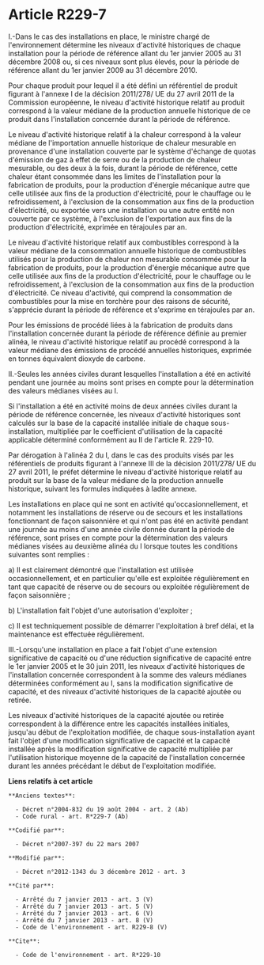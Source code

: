 # Article R229-7

I.-Dans le cas des installations en place, le ministre chargé de l'environnement détermine les niveaux d'activité historiques
de chaque installation pour la période de référence allant du 1er janvier 2005 au 31 décembre 2008 ou, si ces niveaux sont
plus élevés, pour la période de référence allant du 1er janvier 2009 au 31 décembre 2010. 

Pour chaque produit pour lequel il a été défini un référentiel de produit figurant à l'annexe I de la décision 2011/278/ UE
du 27 avril 2011 de la Commission européenne, le niveau d'activité historique relatif au produit correspond à la valeur
médiane de la production annuelle historique de ce produit dans l'installation concernée durant la période de référence. 

Le niveau d'activité historique relatif à la chaleur correspond à la valeur médiane de l'importation annuelle historique de
chaleur mesurable en provenance d'une installation couverte par le système d'échange de quotas d'émission de gaz à effet de
serre ou de la production de chaleur mesurable, ou des deux à la fois, durant la période de référence, cette chaleur étant
consommée dans les limites de l'installation pour la fabrication de produits, pour la production d'énergie mécanique autre
que celle utilisée aux fins de la production d'électricité, pour le chauffage ou le refroidissement, à l'exclusion de la
consommation aux fins de la production d'électricité, ou exportée vers une installation ou une autre entité non couverte par
ce système, à l'exclusion de l'exportation aux fins de la production d'électricité, exprimée en térajoules par an. 

Le niveau d'activité historique relatif aux combustibles correspond à la valeur médiane de la consommation annuelle
historique de combustibles utilisés pour la production de chaleur non mesurable consommée pour la fabrication de produits,
pour la production d'énergie mécanique autre que celle utilisée aux fins de la production d'électricité, pour le chauffage ou
le refroidissement, à l'exclusion de la consommation aux fins de la production d'électricité. Ce niveau d'activité, qui
comprend la consommation de combustibles pour la mise en torchère pour des raisons de sécurité, s'apprécie durant la période
de référence et s'exprime en térajoules par an. 

Pour les émissions de procédé liées à la fabrication de produits dans l'installation concernée durant la période de référence
définie au premier alinéa, le niveau d'activité historique relatif au procédé correspond à la valeur médiane des émissions de
procédé annuelles historiques, exprimée en tonnes équivalent dioxyde de carbone. 

II.-Seules les années civiles durant lesquelles l'installation a été en activité pendant une journée au moins sont prises en
compte pour la détermination des valeurs médianes visées au I. 

Si l'installation a été en activité moins de deux années civiles durant la période de référence concernée, les niveaux
d'activité historiques sont calculés sur la base de la capacité installée initiale de chaque sous-installation, multipliée
par le coefficient d'utilisation de la capacité applicable déterminé conformément au II de l'article R. 229-10. 

Par dérogation à l'alinéa 2 du I, dans le cas des produits visés par les référentiels de produits figurant à l'annexe III de
la décision 2011/278/ UE du 27 avril 2011, le préfet détermine le niveau d'activité historique relatif au produit sur la base
de la valeur médiane de la production annuelle historique, suivant les formules indiquées à ladite annexe. 

Les installations en place qui ne sont en activité qu'occasionnellement, et notamment les installations de réserve ou de
secours et les installations fonctionnant de façon saisonnière et qui n'ont pas été en activité pendant une journée au moins
d'une année civile donnée durant la période de référence, sont prises en compte pour la détermination des valeurs médianes
visées au deuxième alinéa du I lorsque toutes les conditions suivantes sont remplies : 

a) Il est clairement démontré que l'installation est utilisée occasionnellement, et en particulier qu'elle est exploitée
régulièrement en tant que capacité de réserve ou de secours ou exploitée régulièrement de façon saisonnière ; 

b) L'installation fait l'objet d'une autorisation d'exploiter ; 

c) Il est techniquement possible de démarrer l'exploitation à bref délai, et la maintenance est effectuée régulièrement. 

III.-Lorsqu'une installation en place a fait l'objet d'une extension significative de capacité ou d'une réduction
significative de capacité entre le 1er janvier 2005 et le 30 juin 2011, les niveaux d'activité historiques de l'installation
concernée correspondent à la somme des valeurs médianes déterminées conformément au I, sans la modification significative de
capacité, et des niveaux d'activité historiques de la capacité ajoutée ou retirée. 

Les niveaux d'activité historiques de la capacité ajoutée ou retirée correspondent à la différence entre les capacités
installées initiales, jusqu'au début de l'exploitation modifiée, de chaque sous-installation ayant fait l'objet d'une
modification significative de capacité et la capacité installée après la modification significative de capacité multipliée
par l'utilisation historique moyenne de la capacité de l'installation concernée durant les années précédant le début de
l'exploitation modifiée.

**Liens relatifs à cet article**

	**Anciens textes**:

	  - Décret n°2004-832 du 19 août 2004 - art. 2 (Ab)
	  - Code rural - art. R*229-7 (Ab)

	**Codifié par**:

	  - Décret n°2007-397 du 22 mars 2007

	**Modifié par**:

	  - Décret n°2012-1343 du 3 décembre 2012 - art. 3

	**Cité par**:

	  - Arrêté du 7 janvier 2013 - art. 3 (V)
	  - Arrêté du 7 janvier 2013 - art. 5 (V)
	  - Arrêté du 7 janvier 2013 - art. 6 (V)
	  - Arrêté du 7 janvier 2013 - art. 8 (V)
	  - Code de l'environnement - art. R229-8 (V)

	**Cite**:

	  - Code de l'environnement - art. R*229-10
